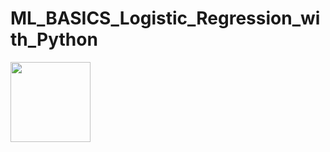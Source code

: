 # ML_BASICS_Logistic_Regression_with_Python


<img src="https://render.githubusercontent.com/render/math?math=z=\frac{1}{1++e^z}" width="128" height="128">

